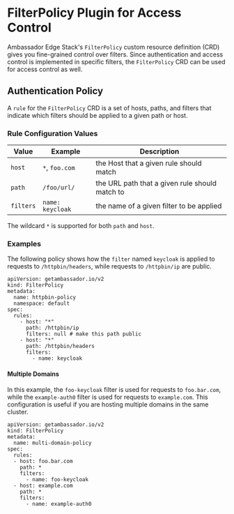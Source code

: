 # FilterPolicy Plugin for Access Control

Ambassador Edge Stack's `FilterPolicy` custom resource definition (CRD) gives you fine-grained control over filters. Since authentication and access control is implemented in specific filters, the `FilterPolicy` CRD can be used for access control as well.

## Authentication Policy 
A `rule` for the `FilterPolicy` CRD is a set of hosts, paths, and filters that indicate which filters should be applied to a given path or host.

### Rule Configuration Values
| Value     | Example    | Description |
| -----     | -------    | -----------                  |
| `host`    | `*`, `foo.com` | the Host that a given rule should match |
| `path`    | `/foo/url/`    | the URL path that a given rule should match to |
| `filters`  | `name: keycloak`       | the name of a given filter to be applied|

The wildcard `*` is supported for both `path` and `host`.

### Examples
The following policy shows how the `filter` named `keycloak` is applied to requests to `/httpbin/headers`, while requests to `/httpbin/ip` are public.

```
apiVersion: getambassador.io/v2
kind: FilterPolicy
metadata:
  name: httpbin-policy
  namespace: default
spec:
  rules:
    - host: "*"
      path: /httpbin/ip
      filters: null # make this path public
    - host: "*"
      path: /httpbin/headers
      filters:
        - name: keycloak
```

#### Multiple Domains

In this example, the `foo-keycloak` filter is used for requests to `foo.bar.com`, while the `example-auth0` filter is used for requests to `example.com`. This configuration is useful if you are hosting multiple domains in the same cluster.

```
apiVersion: getambassador.io/v2
kind: FilterPolicy
metadata:
  name: multi-domain-policy
spec:
  rules:
  - host: foo.bar.com
    path: *
    filters:
      - name: foo-keycloak
  - host: example.com
    path: *
    filters:
      - name: example-auth0
```


